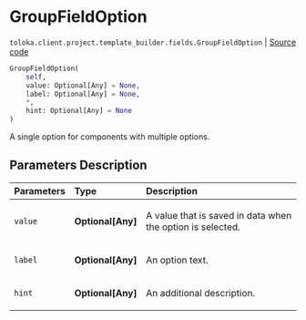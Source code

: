 # GroupFieldOption
`toloka.client.project.template_builder.fields.GroupFieldOption` | [Source code](https://github.com/Toloka/toloka-kit/blob/v1.2.0.post1/src/client/project/template_builder/fields.py#L104)

```python
GroupFieldOption(
    self,
    value: Optional[Any] = None,
    label: Optional[Any] = None,
    *,
    hint: Optional[Any] = None
)
```

A single option for components with multiple options.

## Parameters Description

| Parameters | Type | Description |
| :----------| :----| :-----------|
`value`|**Optional\[Any\]**|<p>A value that is saved in data when the option is selected.</p>
`label`|**Optional\[Any\]**|<p>An option text.</p>
`hint`|**Optional\[Any\]**|<p>An additional description.</p>
